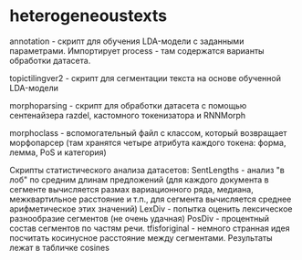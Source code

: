 # heterogeneoustexts
annotation - скрипт для обучения LDA-модели с заданными параметрами. Импортирует process - там содержатся варианты обработки датасета. 

topictilingver2 - скрипт для сегментации текста на основе обученной LDA-модели

morphoparsing - скрипт для обработки датасета с помощью сентенайзера razdel, кастомного токенизатора и RNNMorph

morphoclass - вспомогательный файл с классом, который возвращает морфопарсер (там хранятся четыре атрибута каждого токена: форма, лемма, PoS и категория)

Скрипты статистического анализа датасетов:
  SentLengths - анализ "в лоб" по средним длинам предложений (для каждого документа в сегменте вычисляется размах вариационного ряда, медиана, межквартильное расстояние и т.п., для сегмента вычисляется среднее арифметическое этих значений)
  LexDiv - попытка оценить лексическое разнообразие сегментов (не очень удачная)
  PosDiv - процентный состав сегментов по частям речи. 
  tfisforiginal - немного странная идея посчитать косинусное расстояние между сегментами. Результаты лежат в табличке cosines
